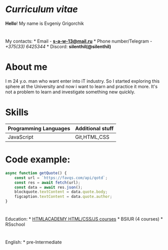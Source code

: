 # ___Curriculum vitae___
**Hello**! My name is Evgeniy Grigorchik
#  
My contacts:
    * Email - **[s-a-w-13@mail.ru](s-a-w-13@mail.ru)**
    * Phone number/Telegram - _+375(33) 6425344_
    * Discord: **silenthil(@silenthil)**
#  About me
I m 24 y.o. man who want enter into iT industry. So I started exploring this sphere at the University and now i want to learn and practice it more. It's not a problem to learn and investigate something new quickly.
# Skills
Programming Languages | Additional stuff
------------ | -------------------------
JavaScript | Git,HTML,CSS
# Code example:
```javascript
async function getQuote() {
    const url = `https://favqs.com/api/qotd`;
    const res = await fetch(url);
    const data = await res.json();
    blockquote.textContent = data.quote.body;
    figcaption.textContent = data.quote.author;
}
```
#  
Education:
    * [HTMLACADEMY HTML/CSS/JS courses](https://htmlacademy.ru/profile/id887617)
    * BSIUR (4 courses)
    * RSschool
# 
English:
    * pre-Intermediate
